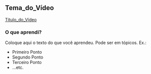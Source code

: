 ## Tema_do_Vídeo 

[Título_do_Vídeo](Link_do_Vídeo)

### O que aprendi?

Coloque aqui o texto do que você aprendeu. Pode ser em tópicos. Ex.: 

 - Primeiro Ponto
 - Segundo Ponto
 - Terceiro Ponto
 - ...etc. 